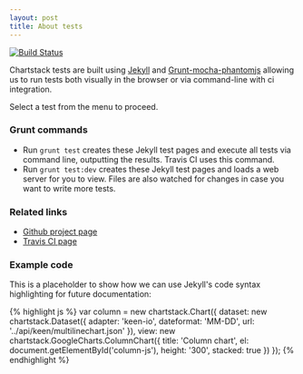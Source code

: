 ```yaml
---
layout: post
title: About tests
---
```


[![Build Status](https://magnum.travis-ci.com/keenlabs/chartstack.svg?token=wfasM9dDfjzGTx53pqzt&branch=master)](https://magnum.travis-ci.com/keenlabs/chartstack)

Chartstack tests are built using [Jekyll](http://jekyllrb.com) and [Grunt-mocha-phantomjs](https://github.com/jdcataldo/grunt-mocha-phantomjs) allowing us to run tests both visually in the browser or via command-line with ci integration.

Select a test from the menu to proceed.

### Grunt commands
* Run `grunt test` creates these Jekyll test pages and execute all tests via command line, outputting the results.  Travis CI uses this command.
* Run `grunt test:dev` creates these Jekyll test pages and loads a web server for you to view.  Files are also watched for changes in case you want to write more tests.

### Related links

* [Github project page](https://github.com/keenlabs/chartstack)
* [Travis CI page](https://magnum.travis-ci.com/keenlabs/chartstack)


### Example code

This is a placeholder to show how we can use Jekyll's code syntax highlighting for future documentation:

{% highlight js %}
      var column = new chartstack.Chart({
        dataset: new chartstack.Dataset({
          adapter: 'keen-io',
          dateformat: 'MM-DD',
          url: '../api/keen/multilinechart.json'
        }),
        view: new chartstack.GoogleCharts.ColumnChart({
          title: 'Column chart',
          el: document.getElementById('column-js'),
          height: '300',
          stacked: true
        })
      });
{% endhighlight %}
